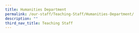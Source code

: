 ```yaml
---
title: Humanities Department
permalink: /our-staff/Teaching-Staff/Humanities-Department/
description: ""
third_nav_title: Teaching Staff
---
```

